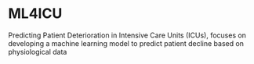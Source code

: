 # ML4ICU
Predicting Patient Deterioration in Intensive Care Units (ICUs), focuses on developing a machine learning model to predict patient decline based on physiological data
